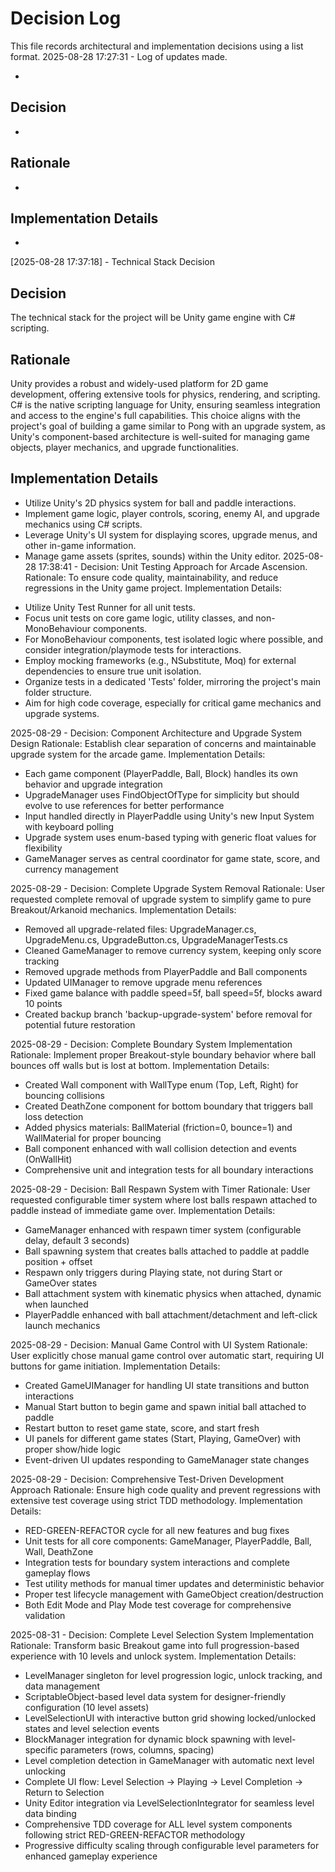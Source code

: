 # Decision Log

This file records architectural and implementation decisions using a list format.
2025-08-28 17:27:31 - Log of updates made.

*

## Decision

*

## Rationale

*

## Implementation Details

*
[2025-08-28 17:37:18] - Technical Stack Decision
## Decision
The technical stack for the project will be Unity game engine with C# scripting.

## Rationale
Unity provides a robust and widely-used platform for 2D game development, offering extensive tools for physics, rendering, and scripting. C# is the native scripting language for Unity, ensuring seamless integration and access to the engine's full capabilities. This choice aligns with the project's goal of building a game similar to Pong with an upgrade system, as Unity's component-based architecture is well-suited for managing game objects, player mechanics, and upgrade functionalities.

## Implementation Details
*   Utilize Unity's 2D physics system for ball and paddle interactions.
*   Implement game logic, player controls, scoring, enemy AI, and upgrade mechanics using C# scripts.
*   Leverage Unity's UI system for displaying scores, upgrade menus, and other in-game information.
*   Manage game assets (sprites, sounds) within the Unity editor.
2025-08-28 17:38:41 - Decision: Unit Testing Approach for Arcade Ascension.
Rationale: To ensure code quality, maintainability, and reduce regressions in the Unity game project.
Implementation Details:
- Utilize Unity Test Runner for all unit tests.
- Focus unit tests on core game logic, utility classes, and non-MonoBehaviour components.
- For MonoBehaviour components, test isolated logic where possible, and consider integration/playmode tests for interactions.
- Employ mocking frameworks (e.g., NSubstitute, Moq) for external dependencies to ensure true unit isolation.
- Organize tests in a dedicated 'Tests' folder, mirroring the project's main folder structure.
- Aim for high code coverage, especially for critical game mechanics and upgrade systems.

2025-08-29 - Decision: Component Architecture and Upgrade System Design
Rationale: Establish clear separation of concerns and maintainable upgrade system for the arcade game.
Implementation Details:
- Each game component (PlayerPaddle, Ball, Block) handles its own behavior and upgrade integration
- UpgradeManager uses FindObjectOfType for simplicity but should evolve to use references for better performance
- Input handled directly in PlayerPaddle using Unity's new Input System with keyboard polling
- Upgrade system uses enum-based typing with generic float values for flexibility
- GameManager serves as central coordinator for game state, score, and currency management

2025-08-29 - Decision: Complete Upgrade System Removal
Rationale: User requested complete removal of upgrade system to simplify game to pure Breakout/Arkanoid mechanics.
Implementation Details:
- Removed all upgrade-related files: UpgradeManager.cs, UpgradeMenu.cs, UpgradeButton.cs, UpgradeManagerTests.cs
- Cleaned GameManager to remove currency system, keeping only score tracking
- Removed upgrade methods from PlayerPaddle and Ball components
- Updated UIManager to remove upgrade menu references
- Fixed game balance with paddle speed=5f, ball speed=5f, blocks award 10 points
- Created backup branch 'backup-upgrade-system' before removal for potential future restoration

2025-08-29 - Decision: Complete Boundary System Implementation
Rationale: Implement proper Breakout-style boundary behavior where ball bounces off walls but is lost at bottom.
Implementation Details:
- Created Wall component with WallType enum (Top, Left, Right) for bouncing collisions
- Created DeathZone component for bottom boundary that triggers ball loss detection
- Added physics materials: BallMaterial (friction=0, bounce=1) and WallMaterial for proper bouncing
- Ball component enhanced with wall collision detection and events (OnWallHit)
- Comprehensive unit and integration tests for all boundary interactions

2025-08-29 - Decision: Ball Respawn System with Timer
Rationale: User requested configurable timer system where lost balls respawn attached to paddle instead of immediate game over.
Implementation Details:
- GameManager enhanced with respawn timer system (configurable delay, default 3 seconds)
- Ball spawning system that creates balls attached to paddle at paddle position + offset
- Respawn only triggers during Playing state, not during Start or GameOver states
- Ball attachment system with kinematic physics when attached, dynamic when launched
- PlayerPaddle enhanced with ball attachment/detachment and left-click launch mechanics

2025-08-29 - Decision: Manual Game Control with UI System
Rationale: User explicitly chose manual game control over automatic start, requiring UI buttons for game initiation.
Implementation Details:
- Created GameUIManager for handling UI state transitions and button interactions
- Manual Start button to begin game and spawn initial ball attached to paddle
- Restart button to reset game state, score, and start fresh
- UI panels for different game states (Start, Playing, GameOver) with proper show/hide logic
- Event-driven UI updates responding to GameManager state changes

2025-08-29 - Decision: Comprehensive Test-Driven Development Approach
Rationale: Ensure high code quality and prevent regressions with extensive test coverage using strict TDD methodology.
Implementation Details:
- RED-GREEN-REFACTOR cycle for all new features and bug fixes
- Unit tests for all core components: GameManager, PlayerPaddle, Ball, Wall, DeathZone
- Integration tests for boundary system interactions and complete gameplay flows
- Test utility methods for manual timer updates and deterministic behavior
- Proper test lifecycle management with GameObject creation/destruction
- Both Edit Mode and Play Mode test coverage for comprehensive validation

2025-08-31 - Decision: Complete Level Selection System Implementation
Rationale: Transform basic Breakout game into full progression-based experience with 10 levels and unlock system.
Implementation Details:
- LevelManager singleton for level progression logic, unlock tracking, and data management
- ScriptableObject-based level data system for designer-friendly configuration (10 level assets)
- LevelSelectionUI with interactive button grid showing locked/unlocked states and level selection events
- BlockManager integration for dynamic block spawning with level-specific parameters (rows, columns, spacing)
- Level completion detection in GameManager with automatic next level unlocking
- Complete UI flow: Level Selection → Playing → Level Completion → Return to Selection
- Unity Editor integration via LevelSelectionIntegrator for seamless level data binding
- Comprehensive TDD coverage for ALL level system components following strict RED-GREEN-REFACTOR methodology
- Progressive difficulty scaling through configurable level parameters for enhanced gameplay experience